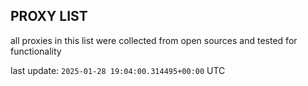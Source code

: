 ## PROXY LIST

all proxies in this list were collected from open sources and tested for functionality

last update: `2025-01-28 19:04:00.314495+00:00` UTC